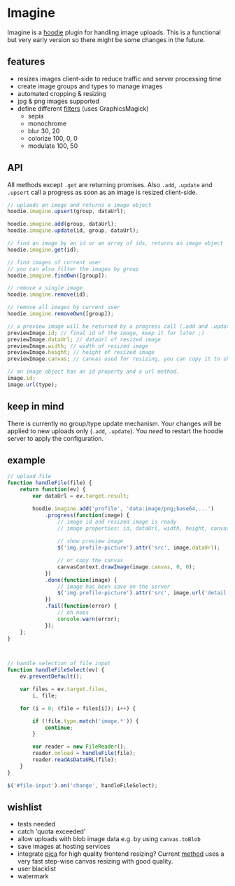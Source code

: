 # Imagine

Imagine is a [hoodie](//hood.ie) plugin for handling image uploads. This is a functional but very early version so there might be some changes in the future.

## features
- resizes images client-side to reduce traffic and server processing time
- create image groups and types to manage images
- automated cropping & resizing
- jpg & png images supported
- define different [filters](http://aheckmann.github.io/gm/docs.html) (uses GraphicsMagick)
    + sepia
    + monochrome
    + blur 30, 20
    + colorize 100, 0, 0
    + modulate 100, 50


## API
All methods except `.get` are returning promises. Also `.add`, `.update` and `.upsert` call a progress as soon as an image is resized client-side.
```javascript
// uploads an image and returns a image object
hoodie.imagine.upsert(group, dataUrl);

hoodie.imagine.add(group, dataUrl);
hoodie.imagine.update(id, group, dataUrl);

// find an image by an id or an array of ids, returns an image object
hoodie.imagine.get(id);

// find images of current user
// you can also filter the images by group
hoodie.imagine.findOwn([group]);

// remove a single image
hoodie.imagine.remove(id);

// remove all images by current user
hoodie.imagine.removeOwn([group]);

// a preview image will be returned by a progress call (.add and .update only)
previewImage.id; // final id of the image, keep it for later ;)
previewImage.dataUrl; // dataUrl of resized image
previewImage.width; // width of resized image
previewImage.height; // height of resized image
previewImage.canvas; // canvas used for resizing, you can copy it to show a preview

// an image object has an id property and a url method. 
image.id;
image.url(type);
```


## keep in mind
There is currently no group/type update mechanism. Your changes will be applied to new uploads only (`.add`, `.update`). You *need* to restart the hoodie server to apply the configuration.


## example
```javascript
// upload file
function handleFile(file) {
    return function(ev) {
        var dataUrl = ev.target.result;

        hoodie.imagine.add('profile', 'data:image/png;base64,...')
            .progress(function(image) {
                // image id and resized image is ready    
                // image properties: id, dataUrl, width, height, canvas
                            
                // show preview image
                $('img.profile-picture').attr('src', image.dataUrl);

                // or copy the canvas
                canvasContext.drawImage(image.canvas, 0, 0);
            })
            .done(function(image) {
                // image has been save on the server
                $('img.profile-picture').attr('src', image.url('detail'));
            })
            .fail(function(error) {
                // oh noes
                console.warn(error);
            });        
    };
}



// handle selection of file input
function handleFileSelect(ev) {
    ev.preventDefault();

    var files = ev.target.files,
        i, file;

    for (i = 0; (file = files[i]); i++) {

        if (!file.type.match('image.*')) {
            continue;
        }

        var reader = new FileReader();
        reader.onload = handleFile(file);
        reader.readAsDataURL(file);
    }
}

$('#file-input').on('change', handleFileSelect);
```


## wishlist
- tests needed
- catch 'quota exceeded'
- allow uploads with blob image data e.g. by using `canvas.toBlob`
- save images at hosting services
- integrate [pica](https://github.com/nodeca/pica) for high quality frontend resizing? Current [method](http://stackoverflow.com/questions/17861447/html5-canvas-drawimage-how-to-apply-antialiasing) uses a very fast step-wise canvas resizing with good quality.
- user blacklist
- watermark
